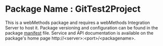 # Package Name : GitTest2Project
This is a webMethods package and requires a webMethods Integration Server to host it. Package versioning and configuration can be found in the package [manifest](./GitTest2Project/manifest.v3) file. Service and API documentation is available on the package's home page http://&lt;server&gt;:&lt;port&gt;/&lt;packagename>.